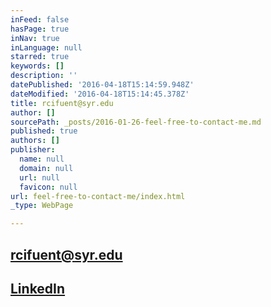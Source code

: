 ```yaml
---
inFeed: false
hasPage: true
inNav: true
inLanguage: null
starred: true
keywords: []
description: ''
datePublished: '2016-04-18T15:14:59.948Z'
dateModified: '2016-04-18T15:14:45.378Z'
title: rcifuent@syr.edu
author: []
sourcePath: _posts/2016-01-26-feel-free-to-contact-me.md
published: true
authors: []
publisher:
  name: null
  domain: null
  url: null
  favicon: null
url: feel-free-to-contact-me/index.html
_type: WebPage

---
```

## rcifuent@syr.edu

## [LinkedIn][0]

[0]: https://www.linkedin.com/in/rafacifuentes